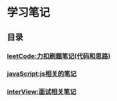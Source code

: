 # 学习笔记
## 目录
### [leetCode:力扣刷题笔记(代码和思路)](./leetCode/README.md)
### [javaScript:js相关的笔记](./javaScript/README.md)
### [interView:面试相关笔记](./interview/README.md)